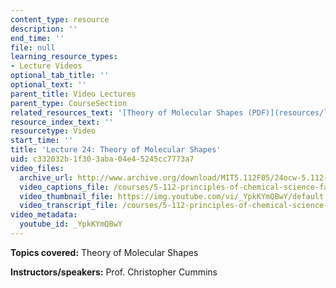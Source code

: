 ```yaml
---
content_type: resource
description: ''
end_time: ''
file: null
learning_resource_types:
- Lecture Videos
optional_tab_title: ''
optional_text: ''
parent_title: Video Lectures
parent_type: CourseSection
related_resources_text: '[Theory of Molecular Shapes (PDF)](resources/lecture24)'
resource_index_text: ''
resourcetype: Video
start_time: ''
title: 'Lecture 24: Theory of Molecular Shapes'
uid: c332032b-1f30-3aba-04e4-5245cc7773a7
video_files:
  archive_url: http://www.archive.org/download/MIT5.112F05/24ocw-5.112-09nov2005-220k.mp4
  video_captions_file: /courses/5-112-principles-of-chemical-science-fall-2005/748fe172acd052fa86e3cf831c945487_YpkKYmQBwY.vtt
  video_thumbnail_file: https://img.youtube.com/vi/_YpkKYmQBwY/default.jpg
  video_transcript_file: /courses/5-112-principles-of-chemical-science-fall-2005/0cd8fdd847507c1d9412bd8e817cf321_YpkKYmQBwY.pdf
video_metadata:
  youtube_id: _YpkKYmQBwY
---
```


**Topics covered:** Theory of Molecular Shapes

**Instructors/speakers:** Prof. Christopher Cummins